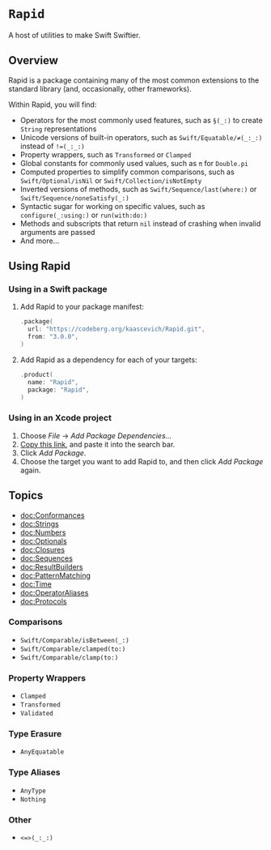 # ``Rapid``

A host of utilities to make Swift Swiftier.

## Overview

Rapid is a package containing many of the most common extensions to the standard
library (and, occasionally, other frameworks).

Within Rapid, you will find:
- Operators for the most commonly used features, such as ``§(_:)`` to create
  `String` representations
- Unicode versions of built-in operators, such as ``Swift/Equatable/≠(_:_:)``
  instead of `!=(_:_:)`
- Property wrappers, such as ``Transformed`` or ``Clamped``
- Global constants for commonly used values, such as ``π`` for `Double.pi`
- Computed properties to simplify common comparisons, such as
  ``Swift/Optional/isNil`` or ``Swift/Collection/isNotEmpty``
- Inverted versions of methods, such as ``Swift/Sequence/last(where:)`` or
  ``Swift/Sequence/noneSatisfy(_:)``
- Syntactic sugar for working on specific values, such as
  ``configure(_:using:)`` or ``run(with:do:)``
- Methods and subscripts that return `nil` instead of crashing when invalid
  arguments are passed
- And more...

## Using Rapid

### Using in a Swift package

1. Add Rapid to your package manifest:

   ```swift
   .package(
     url: "https://codeberg.org/kaascevich/Rapid.git",
     from: "3.0.0",
   )
   ```

2. Add Rapid as a dependency for each of your targets:

   ```swift
   .product(
     name: "Rapid",
     package: "Rapid",
   )
   ```

### Using in an Xcode project

1. Choose _File_ &rarr; _Add Package Dependencies..._
2. [Copy this link](https://codeberg.org/kaascevich/Rapid.git), and paste it
   into the search bar.
3. Click _Add Package_.
4. Choose the target you want to add Rapid to, and then click _Add Package_
   again.

## Topics

 - <doc:Conformances>
 - <doc:Strings>
 - <doc:Numbers>
 - <doc:Optionals>
 - <doc:Closures>
 - <doc:Sequences>
 - <doc:ResultBuilders>
 - <doc:PatternMatching>
 - <doc:Time>
 - <doc:OperatorAliases>
 - <doc:Protocols>

### Comparisons

 - ``Swift/Comparable/isBetween(_:)``
 - ``Swift/Comparable/clamped(to:)``
 - ``Swift/Comparable/clamp(to:)``

### Property Wrappers

 - ``Clamped``
 - ``Transformed``
 - ``Validated``

### Type Erasure

 - ``AnyEquatable``

### Type Aliases

 - ``AnyType``
 - ``Nothing``

### Other

 - ``<=>(_:_:)``
